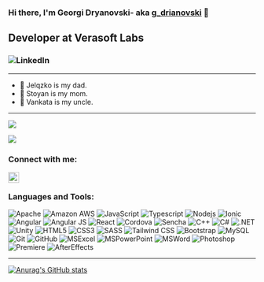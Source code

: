 ### Hi there, I'm Georgi Dryanovski- aka [g_drianovski][instagram] 👋

## Developer at Verasoft Labs

### ![LinkedIn]([https://img.shields.io/badge/LinkedIn-0077B5?style=for-the-badge&logo=linkedin&logoColor=white](https://www.linkedin.com/in/georgi-dryanovski-896072230/))

---

- 👨 Jelqzko is my dad.
- 👩 Stoyan is my mom.
- 👴 Vankata is my uncle.

---

<img src="[![bludude.png](https://i.postimg.cc/GhNFMMjd/bludude.png)](https://postimg.cc/w7XRMQPG)">

![](https://komarev.com/ghpvc/?username=GHDryanovski19&color=dab146)


### Connect with me:
[<img align="left" alt="g_drianovski | Instagram" width="22px" src="https://cdn.jsdelivr.net/npm/simple-icons@v3/icons/instagram.svg" />][instagram]

<br />

### Languages and Tools:

![Apache](https://img.shields.io/badge/Apache-D22128?style=for-the-badge&logo=Apache&logoColor=white)
![Amazon AWS](https://img.shields.io/badge/Amazon_AWS-FF9900?style=for-the-badge&logo=amazonaws&logoColor=white)
![JavaScript](https://img.shields.io/badge/JavaScript-323330?style=for-the-badge&logo=javascript&logoColor=F7DF1E)
![Typescript](https://img.shields.io/badge/TypeScript-007ACC?style=for-the-badge&logo=typescript&logoColor=white)
![Nodejs](https://img.shields.io/badge/-Nodejs-black?style=flat-square&logo=Node.js)
![Ionic](https://img.shields.io/badge/Ionic-3880FF?style=for-the-badge&logo=ionic&logoColor=white)
![Angular](https://img.shields.io/badge/Angular-DD0031?style=for-the-badge&logo=angular&logoColor=white)
![Angular JS](https://img.shields.io/badge/AngularJS-E23237?style=for-the-badge&logo=angularjs&logoColor=white)
![React](https://img.shields.io/badge/React-20232A?style=for-the-badge&logo=react&logoColor=61DAFB)
![Cordova](https://img.shields.io/badge/Cordova-35434F?style=for-the-badge&logo=apache-cordova&logoColor=E8E8E8)
![Sencha](https://img.shields.io/badge/Sencha-044059?style=for-the-badge&logo=sencha&logoColor=#95C93D)
![C++](https://img.shields.io/badge/C%2B%2B-00599C?style=for-the-badge&logo=c%2B%2B&logoColor=white)
![C#](https://img.shields.io/badge/C%23-239120?style=for-the-badge&logo=c-sharp&logoColor=white)
![.NET](https://img.shields.io/badge/.NET-512BD4?style=for-the-badge&logo=dotnet&logoColor=white)
![Unity](https://img.shields.io/badge/Unity-100000?style=for-the-badge&logo=unity&logoColor=white)
![HTML5](https://img.shields.io/badge/-HTML5-E34F26?style=flat-square&logo=html5&logoColor=white)
![CSS3](https://img.shields.io/badge/-CSS3-1572B6?style=flat-square&logo=css3)
![SASS](https://img.shields.io/badge/Sass-CC6699?style=for-the-badge&logo=sass&logoColor=white)
![Tailwind CSS](https://img.shields.io/badge/Tailwind_CSS-38B2AC?style=for-the-badge&logo=tailwind-css&logoColor=white)
![Bootstrap](https://img.shields.io/badge/-Bootstrap-563D7C?style=flat-square&logo=bootstrap)
![MySQL](https://img.shields.io/badge/MySQL-00000F?style=for-the-badge&logo=mysql&logoColor=white)
![Git](https://img.shields.io/badge/-Git-black?style=flat-square&logo=git)
![GitHub](https://img.shields.io/badge/-GitHub-181717?style=flat-square&logo=github)
![MSExcel](https://img.shields.io/badge/Microsoft_Excel-217346?style=for-the-badge&logo=microsoft-excel&logoColor=white)
![MSPowerPoint](https://img.shields.io/badge/Microsoft_PowerPoint-B7472A?style=for-the-badge&logo=microsoft-powerpoint&logoColor=white)
![MSWord](https://img.shields.io/badge/Microsoft_Word-2B579A?style=for-the-badge&logo=microsoft-word&logoColor=white)
![Photoshop](https://aleen42.github.io/badges/src/photoshop.svg)
![Premiere](https://aleen42.github.io/badges/src/premiere.svg)
![AfterEffects](https://aleen42.github.io/badges/src/after_effects.svg)
<br />

---

[![Anurag's GitHub stats](https://github-readme-stats.vercel.app/api?username=GHDryanovski19&count_private=true&show_icons=true&theme=outrun&border_radius=10)](https://github.com/anuraghazra/github-readme-stats)

[youtube]: https://www.youtube.com/channel/UC1u8NSWAyhMQpgI-hjrEDKA
[instagram]: https://www.instagram.com/g_drianovski/
